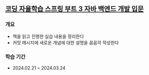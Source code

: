 ## [코딩 자율학습 스프링 부트 3 자바 백엔드 개발 입문](https://github.com/gilbutITbook/080354)

### 개요
- 책을 읽고 진행한 실습 내용을 정리한다
- 커밋 메시지에 새로운 개념에 대한 설명을 꼼꼼히 작성한다

### 학습 기간
- 2024.02.21 ~ 2024.03.24
